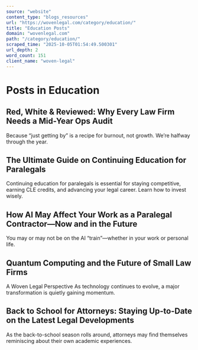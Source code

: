 ```yaml
---
source: "website"
content_type: "blogs_resources"
url: "https://wovenlegal.com/category/education/"
title: "Education Posts"
domain: "wovenlegal.com"
path: "/category/education/"
scraped_time: "2025-10-05T01:54:49.500301"
url_depth: 2
word_count: 151
client_name: "woven-legal"
---
```


# Posts in Education

## Red, White & Reviewed: Why Every Law Firm Needs a Mid-Year Ops Audit

Because “just getting by” is a recipe for burnout, not growth. We’re halfway through the year.

## The Ultimate Guide on Continuing Education for Paralegals

Continuing education for paralegals is essential for staying competitive, earning CLE credits, and advancing your legal career. Learn how to invest wisely.

## How AI May Affect Your Work as a Paralegal Contractor—Now and in the Future

You may or may not be on the AI “train”—whether in your work or personal life.

## Quantum Computing and the Future of Small Law Firms

A Woven Legal Perspective As technology continues to evolve, a major transformation is quietly gaining momentum.

## Back to School for Attorneys: Staying Up-to-Date on the Latest Legal Developments

As the back-to-school season rolls around, attorneys may find themselves reminiscing about their own academic experiences.